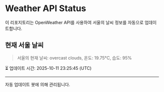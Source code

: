 
# Weather API Status

이 리포지토리는 OpenWeather API를 사용하여 서울의 날씨 정보를 자동으로 업데이트합니다.

## 현재 서울 날씨
> 서울의 현재 날씨: overcast clouds, 온도: 19.75°C, 습도: 95%

⏳ 업데이트 시간: 2025-10-11 23:25:45 (UTC)

---
자동 업데이트 봇에 의해 관리됩니다.
